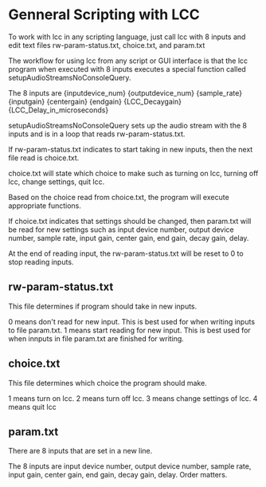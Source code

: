# Genneral Scripting with LCC

To work with lcc in any scripting language, just call lcc with 8 inputs and edit text files rw-param-status.txt,
choice.txt, and param.txt

The workflow for using lcc from any script or GUI interface is that the lcc program
when executed with 8 inputs executes a special function called setupAudioStreamsNoConsoleQuery.

The 8 inputs are {inputdevice_num} {outputdevice_num} {sample_rate} {inputgain} {centergain} {endgain} {LCC_Decaygain} {LCC_Delay_in_microseconds}

setupAudioStreamsNoConsoleQuery sets up the audio stream with the 8 inputs and is in a loop
that reads rw-param-status.txt.

If rw-param-status.txt indicates to start taking in new inputs,
then the next file read is choice.txt.

choice.txt will state which choice to make such as turning on lcc, turning off lcc, change settings, quit lcc.

Based on the choice read from choice.txt, the program will execute appropriate functions.

If choice.txt indicates that settings should be changed, then param.txt will be read for new settings
such as input device number, output device number, sample rate, input gain, center gain, end gain, decay gain, delay.

At the end of reading input, the rw-param-status.txt will be reset to 0 to stop reading inputs.

## rw-param-status.txt

This file determines if program should take in new inputs.

0 means don't read for new input. This is best used for when writing inputs to file param.txt.
1 means start reading for new input. This is best used for when innputs in file param.txt are finished for writing.

## choice.txt

This file determines which choice the program should make.

1 means turn on lcc.
2 means turn off lcc.
3 means change settings of lcc.
4 means quit lcc

## param.txt

There are 8 inputs that are set in a new line.

The 8 inputs are input device number, output device number, sample rate, input gain, center gain, end gain, decay gain, delay.
Order matters.

